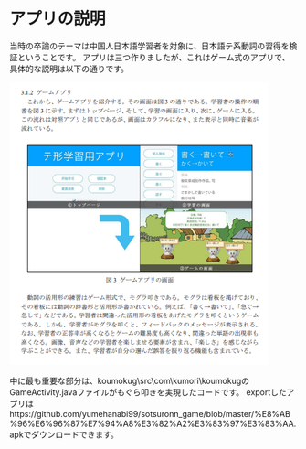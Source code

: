 アプリの説明
====================
当時の卒論のテーマは中国人日本語学習者を対象に、日本語テ系動詞の習得を検証ということです。
アプリは三つ作りましたが、これはゲーム式のアプリで、具体的な説明は以下の通りです。

![image](https://github.com/yumehanabi99/sotsuronn_game/blob/master/%E3%82%A2%E3%83%97%E3%83%AA%E8%AA%AC%E6%98%8E%E7%94%A8.PNG)

中に最も重要な部分は、koumokug\src\com\kumori\koumokugのGameActivity.javaファイルがもぐら叩きを実現したコードです。
exportしたアプリはhttps://github.com/yumehanabi99/sotsuronn_game/blob/master/%E8%AB%96%E6%96%87%E7%94%A8%E3%82%A2%E3%83%97%E3%83%AA.apkでダウンロードできます。
